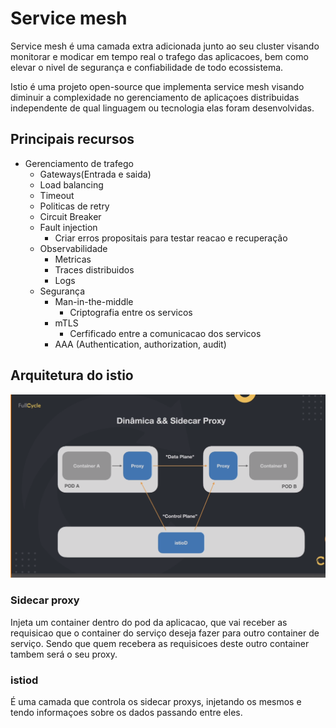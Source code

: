 # Service mesh
Service mesh é uma camada extra adicionada junto ao seu cluster visando monitorar e modicar em tempo real o trafego das aplicacoes, bem como elevar o nivel de segurança e confiabilidade de todo ecossistema.

Istio é uma projeto open-source que implementa service mesh visando diminuir a complexidade no gerenciamento de aplicaçoes distribuidas independente de qual linguagem ou tecnologia elas foram desenvolvidas.


## Principais recursos

- Gerenciamento de trafego
    - Gateways(Entrada e saida)
    - Load balancing
    - Timeout
    - Politicas de retry
    - Circuit Breaker
    - Fault injection
        - Criar erros propositais para testar reacao e recuperação
    - Observabilidade
        - Metricas
        - Traces distribuidos
        - Logs
    - Segurança
        - Man-in-the-middle
            - Criptografia entre os servicos
        - mTLS
            - Cerfificado entre a comunicacao dos servicos
        - AAA (Authentication, authorization, audit)

## Arquitetura do istio

![arquitetura](service_mesh01.png)


### Sidecar proxy

Injeta um container dentro do pod da aplicacao, que vai receber as requisicao que o container do serviço deseja fazer para outro container de serviço. Sendo que quem recebera as requisicoes deste outro container tambem será o seu proxy.

### istiod

É uma camada que controla os sidecar proxys, injetando os mesmos e tendo informaçoes sobre os dados passando entre eles. 


